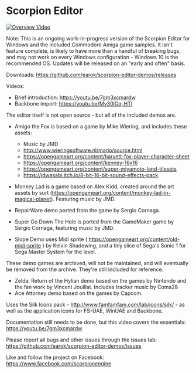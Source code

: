 # Scorpion Editor

[![Overview Video](http://img.youtube.com/vi/7gm3xcmardw/0.jpg)](http://www.youtube.com/watch?v=7gm3xcmardw)

Note: This is an ongoing work-in-progress version of the Scorpion Editor for Windows and the included Commodore Amiga game samples. It isn't feature complete, is likely to have more than a handful of breaking bugs, and may not work on every Windows configuration - Windows 10 is the recommended OS. Updates will be released on an "early and often" basis.

Downloads: https://github.com/earok/scorpion-editor-demos/releases

Videos:
- Brief introduction: https://youtu.be/7gm3xcmardw
- Backbone import: https://youtu.be/Mv30lGq-HTI

The editor itself is not open source - but all of the included demos are.

* Amigo the Fox is based on a game by Mike Wiering, and includes these assets:
	- Music by JMD
	- http://www.wieringsoftware.nl/mario/source.html
	- https://opengameart.org/content/harvett-fox-player-character-sheet
	- https://opengameart.org/content/kenney-16x16
	- https://opengameart.org/content/super-miyamoto-land-tilesets
	- https://jdwasabi.itch.io/8-bit-16-bit-sound-effects-pack	
	
* Monkey Lad is a game based on Alex Kidd, created around the art assets by surt (https://opengameart.org/content/monkey-lad-in-magical-planet). Featuring music by JMD.
 	
* RepairWare demo ported from the game by Sergio Cornaga.

* Super Go Down The Hole is ported from the GameMaker game by Sergio Cornaga, featuring music by JMD.

* Slope Demo uses Midi sprite ( https://opengameart.org/content/old-midi-sprite ) by Kelvin Shadewing, and a tiny slice of Sega's Sonic 1 for Sega Master System for the level.

These demo games are archived, will not be maintained, and will eventually be removed from the archive. They're still included for reference.

* Zelda: Return of the Hylian demo based on the games by Nintendo and the fan work by Vincent Jouillat. Includes tracker music by Coma28
* Ace Attorney demo based on the games by Capcom.


Uses the Silk Icons pack - http://www.famfamfam.com/lab/icons/silk/ - as well as the application icons for FS-UAE, WinUAE and Backbone.

Documentation still needs to be done, but this video covers the essentials: https://youtu.be/7gm3xcmardw

Please report all bugs and other issues through the issues tab: https://github.com/earok/scorpion-editor-demos/issues

Like and follow the project on Facebook: https://www.facebook.com/scorpionengine
